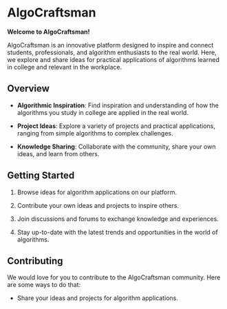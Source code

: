 # AlgoCraftsman

**Welcome to AlgoCraftsman!**

AlgoCraftsman is an innovative platform designed to inspire and connect students, professionals, and algorithm enthusiasts to the real world. Here, we explore and share ideas for practical applications of algorithms learned in college and relevant in the workplace.

## Overview

- **Algorithmic Inspiration**: Find inspiration and understanding of how the algorithms you study in college are applied in the real world.

- **Project Ideas**: Explore a variety of projects and practical applications, ranging from simple algorithms to complex challenges.

- **Knowledge Sharing**: Collaborate with the community, share your own ideas, and learn from others.

## Getting Started

1. Browse ideas for algorithm applications on our platform.

2. Contribute your own ideas and projects to inspire others.

3. Join discussions and forums to exchange knowledge and experiences.

4. Stay up-to-date with the latest trends and opportunities in the world of algorithms.

## Contributing

We would love for you to contribute to the AlgoCraftsman community. Here are some ways to do that:

- Share your ideas and projects for algorithm applications.
